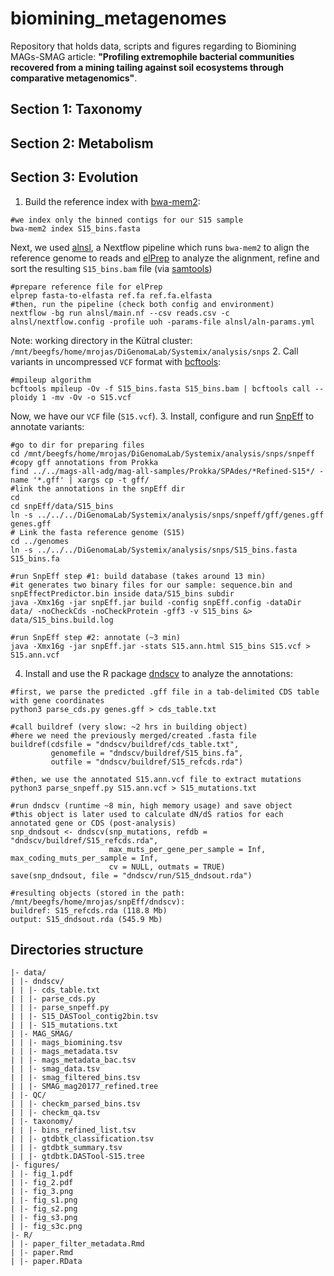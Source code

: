 # biomining_metagenomes

Repository that holds data, scripts and figures regarding to Biomining MAGs-SMAG article: **"Profiling extremophile bacterial communities recovered from a mining tailing against soil ecosystems through comparative metagenomics"**.

## Section 1: Taxonomy

## Section 2: Metabolism

## Section 3: Evolution

1. Build the reference index with [bwa-mem2](https://github.com/bwa-mem2/bwa-mem2):
```
#we index only the binned contigs for our S15 sample
bwa-mem2 index S15_bins.fasta
```
Next, we used [alnsl](https://github.com/digenoma-lab/alnsl), a Nextflow pipeline which runs ```bwa-mem2``` to align the reference genome to reads and [elPrep](https://github.com/ExaScience/elprep) to analyze the alignment, refine and sort the resulting ```S15_bins.bam``` file (via [samtools](https://github.com/samtools/samtools))
```
#prepare reference file for elPrep
elprep fasta-to-elfasta ref.fa ref.fa.elfasta
#then, run the pipeline (check both config and environment)
nextflow -bg run alnsl/main.nf --csv reads.csv -c alnsl/nextflow.config -profile uoh -params-file alnsl/aln-params.yml
```
Note: working directory in the Kütral cluster: ```/mnt/beegfs/home/mrojas/DiGenomaLab/Systemix/analysis/snps```
2. Call variants in uncompressed ```VCF``` format with [bcftools](https://samtools.github.io/bcftools/):
```
#mpileup algorithm
bcftools mpileup -Ov -f S15_bins.fasta S15_bins.bam | bcftools call --ploidy 1 -mv -Ov -o S15.vcf
```
Now, we have our ```VCF``` file (```S15.vcf```).
3. Install, configure and run [SnpEff](https://pcingola.github.io/SnpEff/snpeff/introduction/) to annotate variants:
```
#go to dir for preparing files
cd /mnt/beegfs/home/mrojas/DiGenomaLab/Systemix/analysis/snps/snpeff
#copy gff annotations from Prokka
find ../../mags-all-adg/mag-all-samples/Prokka/SPAdes/*Refined-S15*/ -name '*.gff' | xargs cp -t gff/
#link the annotations in the snpEff dir
cd
cd snpEff/data/S15_bins
ln -s ../../../DiGenomaLab/Systemix/analysis/snps/snpeff/gff/genes.gff genes.gff
# Link the fasta reference genome (S15)
cd ../genomes
ln -s ../../../DiGenomaLab/Systemix/analysis/snps/S15_bins.fasta S15_bins.fa

#run SnpEff step #1: build database (takes around 13 min)
#it generates two binary files for our sample: sequence.bin and snpEffectPredictor.bin inside data/S15_bins subdir
java -Xmx16g -jar snpEff.jar build -config snpEff.config -dataDir data/ -noCheckCds -noCheckProtein -gff3 -v S15_bins &> data/S15_bins.build.log

#run SnpEff step #2: annotate (~3 min)
java -Xmx16g -jar snpEff.jar -stats S15.ann.html S15_bins S15.vcf > S15.ann.vcf
```
4. Install and use the R package [dndscv](https://github.com/im3sanger/dndscv) to analyze the annotations:
```
#first, we parse the predicted .gff file in a tab-delimited CDS table with gene coordinates
python3 parse_cds.py genes.gff > cds_table.txt

#call buildref (very slow: ~2 hrs in building object)
#here we need the previously merged/created .fasta file
buildref(cdsfile = "dndscv/buildref/cds_table.txt",
         genomefile = "dndscv/buildref/S15_bins.fa",
         outfile = "dndscv/buildref/S15_refcds.rda")

#then, we use the annotated S15.ann.vcf file to extract mutations
python3 parse_snpeff.py S15.ann.vcf > S15_mutations.txt

#run dndscv (runtime ~8 min, high memory usage) and save object
#this object is later used to calculate dN/dS ratios for each annotated gene or CDS (post-analysis)
snp_dndsout <- dndscv(snp_mutations, refdb = "dndscv/buildref/S15_refcds.rda",
                      max_muts_per_gene_per_sample = Inf, max_coding_muts_per_sample = Inf,
                      cv = NULL, outmats = TRUE)
save(snp_dndsout, file = "dndscv/run/S15_dndsout.rda")

#resulting objects (stored in the path: /mnt/beegfs/home/mrojas/snpEff/dndscv):
buildref: S15_refcds.rda (118.8 Mb)
output: S15_dndsout.rda (545.9 Mb)
```

## Directories structure

```
|- data/
| |- dndscv/
| | |- cds_table.txt
| | |- parse_cds.py
| | |- parse_snpeff.py
| | |- S15_DASTool_contig2bin.tsv
| | |- S15_mutations.txt
| |- MAG_SMAG/
| | |- mags_biomining.tsv
| | |- mags_metadata.tsv
| | |- mags_metadata_bac.tsv
| | |- smag_data.tsv
| | |- smag_filtered_bins.tsv
| | |- SMAG_mag20177_refined.tree
| |- QC/
| | |- checkm_parsed_bins.tsv
| | |- checkm_qa.tsv
| |- taxonomy/
| | |- bins_refined_list.tsv
| | |- gtdbtk_classification.tsv
| | |- gtdbtk_summary.tsv
| | |- gtdbtk.DASTool-S15.tree
|- figures/
| |- fig_1.pdf
| |- fig_2.pdf
| |- fig_3.png
| |- fig_s1.png
| |- fig_s2.png
| |- fig_s3.png
| |- fig_s3c.png
|- R/
| |- paper_filter_metadata.Rmd
| |- paper.Rmd
| |- paper.RData
```
